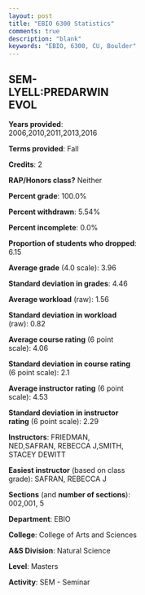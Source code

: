 ```yaml
---
layout: post
title: "EBIO 6300 Statistics"
comments: true
description: "blank"
keywords: "EBIO, 6300, CU, Boulder"
--- 
```

<head>
<script src="https://ajax.googleapis.com/ajax/libs/jquery/2.1.3/jquery.min.js"></script>
<script src="https://dl.dropboxusercontent.com/s/pc42nxpaw1ea4o9/highcharts.js?dl=0"></script>
<!-- <script src="../assets/js/highcharts.js"></script> -->
<style type="text/css">@font-face {
	font-family: "Bebas Neue";
	src: url(https://www.filehosting.org/file/details/544349/BebasNeue%20Regular.otf) format("opentype");
	}
	h1.Bebas { 
		font-family: "Bebas Neue", Verdana, Tahoma;
	}
</style>
</head>
<body>
	<div id="container" style="float: right; width: 45%; height: 88%; margin-left: 2.5%; margin-right: 2.5%;"></div>
	<script language="JavaScript">
		$(document).ready(function() {
		var chart = {type: 'column'};
		var title = {text: 'Grade Distribution'};
		var xAxis = {categories: ['A','B','C','D','F'],crosshair: true};
		var yAxis = {min: 0,title: {text: 'Percentage'}};
		var tooltip = {headerFormat: '<center><b><span style="font-size:20px">{point.key}</span></b></center>',
		               pointFormat: '<td style="padding:0"><b>{point.y:.1f}%</b></td>',
		               footerFormat: '</table>',shared: true,useHTML: true};
		var plotOptions = {column: {pointPadding: 0.0,borderWidth: 0}};  
		var credits = {enabled: false};var series= [{name: 'Percent',data: [98.36,1.64,0.0,0.0,0.0,]}];
		var json = {};
		json.chart = chart;
		json.title = title;
		json.tooltip = tooltip;
		json.xAxis = xAxis;
		json.yAxis = yAxis;  
		json.series = series;
		json.plotOptions = plotOptions;  
		json.credits = credits;
		$('#container').highcharts(json);
	});
	</script>
</body>
			   
## SEM-LYELL:PREDARWIN EVOL

**Years provided**: 2006,2010,2011,2013,2016

**Terms provided**: Fall

**Credits**: 2

**RAP/Honors class?** Neither

**Percent grade**: 100.0%

**Percent withdrawn**: 5.54%

**Percent incomplete**: 0.0%

**Proportion of students who dropped**: 6.15

**Average grade** (4.0 scale): 3.96

**Standard deviation in grades**: 4.46

**Average workload** (raw): 1.56

**Standard deviation in workload** (raw): 0.82

**Average course rating** (6 point scale): 4.06

**Standard deviation in course rating** (6 point scale): 2.1

**Average instructor rating** (6 point scale): 4.53

**Standard deviation in instructor rating** (6 point scale): 2.29

**Instructors**: FRIEDMAN, NED,SAFRAN, REBECCA J,SMITH, STACEY DEWITT

**Easiest instructor** (based on class grade): SAFRAN, REBECCA J

**Sections** (and **number of sections**): 002,001, 5

**Department**: EBIO

**College**: College of Arts and Sciences

**A&S Division**: Natural Science

**Level**: Masters

**Activity**: SEM - Seminar